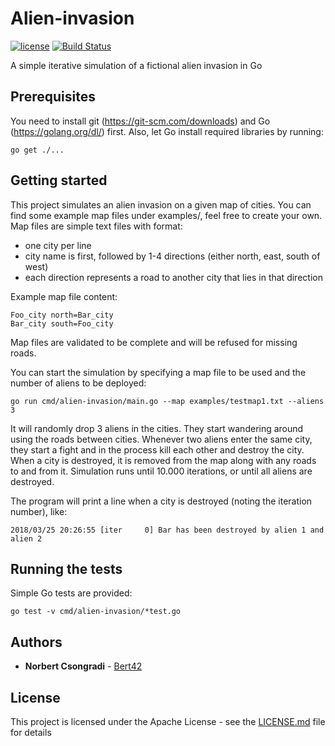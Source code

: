 # Alien-invasion

[![license](https://img.shields.io/github/license/bert42/alien-invasion.svg)](https://github.com/bert42/alien-invasion/blob/master/LICENSE)
[![Build Status](https://travis-ci.org/bert42/alien-invasion.svg?branch=master)](https://travis-ci.org/bert42/alien-invasion)

A simple iterative simulation of a fictional alien invasion in Go

## Prerequisites

You need to install git (https://git-scm.com/downloads) and Go (https://golang.org/dl/) first.
Also, let Go install required libraries by running:

```
go get ./...
```

## Getting started

This project simulates an alien invasion on a given map of cities.
You can find some example map files under examples/, feel free to create your own.
Map files are simple text files with format:
 * one city per line
 * city name is first, followed by 1-4 directions (either north, east, south of west)
 * each direction represents a road to another city that lies in that direction

Example map file content:

```
Foo_city north=Bar_city
Bar_city south=Foo_city
```

Map files are validated to be complete and will be refused for missing roads.


You can start the simulation by specifying a map file to be used and the number of aliens to be deployed:

```
go run cmd/alien-invasion/main.go --map examples/testmap1.txt --aliens 3
```

It will randomly drop 3 aliens in the cities. They start wandering around using the roads between cities. Whenever two aliens enter
the same city, they start a fight and in the process kill each other and destroy the city. When a city is destroyed, it is removed
from the map along with any roads to and from it.
Simulation runs until 10.000 iterations, or until all aliens are destroyed.

The program will print a line when a city is destroyed (noting the iteration number), like:

```
2018/03/25 20:26:55 [iter     0] Bar has been destroyed by alien 1 and alien 2
```

## Running the tests

Simple Go tests are provided:

```
go test -v cmd/alien-invasion/*test.go
```

## Authors

* **Norbert Csongradi** - [Bert42](https://github.com/bert42)

## License

This project is licensed under the Apache License - see the [LICENSE.md](LICENSE.md) file for details
